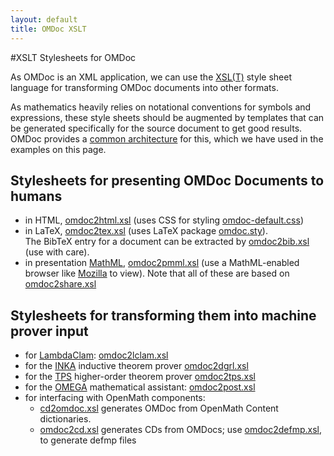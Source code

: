```yaml
---
layout: default
title: OMDoc XSLT
---
```


#XSLT Stylesheets for OMDoc

As OMDoc is an XML application, we can use the [XSL(T)](http://www.w3.org/Style/XSL) style sheet language for transforming OMDoc documents into other formats.

As mathematics heavily relies on notational conventions for symbols and expressions, these style sheets should be augmented by templates that can be generated specifically for the source document to get good results. OMDoc provides a [common architecture](../PresArchitecture) for this, which we have used in the examples on this page.

 
## Stylesheets for presenting OMDoc Documents to humans

* in HTML, [omdoc2html.xsl](https://svn.omdoc.org/repos/omdoc/branches/omdoc-1.2/xsl/omdoc2html.xsl) (uses CSS for styling [omdoc-default.css](https://svn.omdoc.org/repos/omdoc/branches/omdoc-1.2/lib/omdoc-default.css)) 
* in LaTeX, [omdoc2tex.xsl](https://svn.omdoc.org/repos/omdoc/branches/omdoc-1.2/xsl/omdoc2tex.xsl) (uses LaTeX package [omdoc.sty](https://svn.omdoc.org/repos/omdoc/branches/omdoc-1.2/lib/omdoc.sty)).  
 The BibTeX entry for a document can be extracted by [omdoc2bib.xsl](https://svn.omdoc.org/repos/omdoc/branches/omdoc-1.2/xsl/omdoc2bib.xsl) (use with care). 
* in presentation [MathML](http://www.w3c.org/MATH), [omdoc2pmml.xsl](https://svn.omdoc.org/repos/omdoc/branches/omdoc-1.2/xsl/omdoc2pmml.xsl) (use a MathML-enabled browser like [Mozilla](http://www.mozilla.org/projects/mathml) to view). Note that all of these are based on [omdoc2share.xsl](https://svn.omdoc.org/repos/omdoc/branches/omdoc-1.2/xsl/omdoc2share.xsl) 

 
## Stylesheets for transforming them into machine prover input

* for [LambdaClam](http://dream.dai.ed.ac.uk/software/systems/lambda-clam): [omdoc2lclam.xsl](https://svn.omdoc.org/repos/omdoc/branches/omdoc-1.2/xsl/omdoc2lclam.xsl) 
* for the [INKA](http://www.dfki.de/vse/systems/inka/inka5.html) inductive theorem prover [omdoc2dgrl.xsl](https://svn.omdoc.org/repos/omdoc/branches/omdoc-1.2/xsl/omdoc2dgrl.xsl) 
* for the [TPS](http://gtps.math.cmu.edu/tps.html)  higher-order theorem prover [omdoc2tps.xsl](https://svn.omdoc.org/repos/omdoc/branches/omdoc-1.2/xsl/omdoc2tps.xsl) 
* for the [OMEGA](http://www.ags.uni-sb.de/~omega/) mathematical assistant: [omdoc2post.xsl](https://svn.omdoc.org/repos/omdoc/branches/omdoc-1.2/xsl/omdoc2post.xsl) 
* for interfacing with  OpenMath components: 
  * [cd2omdoc.xsl](https://svn.omdoc.org/repos/omdoc/branches/omdoc-1.2/xsl/cd2omdoc.xsl) generates OMDoc from  OpenMath Content dictionaries. 
  * [omdoc2cd.xsl](https://svn.omdoc.org/repos/omdoc/branches/omdoc-1.2/xsl/omdoc2cd.xsl) generates CDs from OMDocs; use  [omdoc2defmp.xsl](https://svn.omdoc.org/repos/omdoc/branches/omdoc-1.2/xsl/omdoc2defmp.xsl), to generate defmp files 
